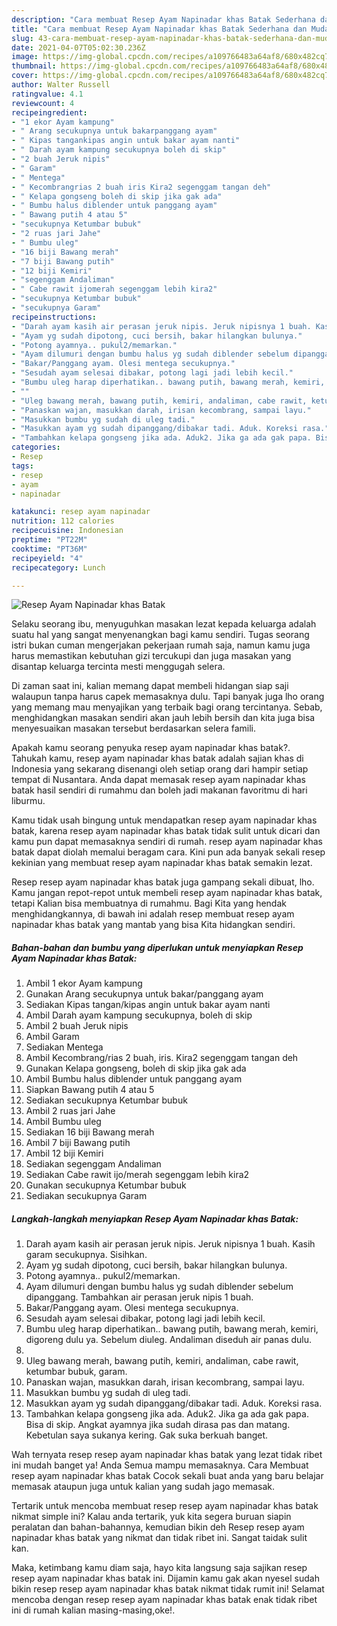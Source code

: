 ```yaml
---
description: "Cara membuat Resep Ayam Napinadar khas Batak Sederhana dan Mudah Dibuat"
title: "Cara membuat Resep Ayam Napinadar khas Batak Sederhana dan Mudah Dibuat"
slug: 43-cara-membuat-resep-ayam-napinadar-khas-batak-sederhana-dan-mudah-dibuat
date: 2021-04-07T05:02:30.236Z
image: https://img-global.cpcdn.com/recipes/a109766483a64af8/680x482cq70/resep-ayam-napinadar-khas-batak-foto-resep-utama.jpg
thumbnail: https://img-global.cpcdn.com/recipes/a109766483a64af8/680x482cq70/resep-ayam-napinadar-khas-batak-foto-resep-utama.jpg
cover: https://img-global.cpcdn.com/recipes/a109766483a64af8/680x482cq70/resep-ayam-napinadar-khas-batak-foto-resep-utama.jpg
author: Walter Russell
ratingvalue: 4.1
reviewcount: 4
recipeingredient:
- "1 ekor Ayam kampung"
- " Arang secukupnya untuk bakarpanggang ayam"
- " Kipas tangankipas angin untuk bakar ayam nanti"
- " Darah ayam kampung secukupnya boleh di skip"
- "2 buah Jeruk nipis"
- " Garam"
- " Mentega"
- " Kecombrangrias 2 buah iris Kira2 segenggam tangan deh"
- " Kelapa gongseng boleh di skip jika gak ada"
- " Bumbu halus diblender untuk panggang ayam"
- " Bawang putih 4 atau 5"
- "secukupnya Ketumbar bubuk"
- "2 ruas jari Jahe"
- " Bumbu uleg"
- "16 biji Bawang merah"
- "7 biji Bawang putih"
- "12 biji Kemiri"
- "segenggam Andaliman"
- " Cabe rawit ijomerah segenggam lebih kira2"
- "secukupnya Ketumbar bubuk"
- "secukupnya Garam"
recipeinstructions:
- "Darah ayam kasih air perasan jeruk nipis. Jeruk nipisnya 1 buah. Kasih garam secukupnya. Sisihkan."
- "Ayam yg sudah dipotong, cuci bersih, bakar hilangkan bulunya."
- "Potong ayamnya.. pukul2/memarkan."
- "Ayam dilumuri dengan bumbu halus yg sudah diblender sebelum dipanggang. Tambahkan air perasan jeruk nipis 1 buah."
- "Bakar/Panggang ayam. Olesi mentega secukupnya."
- "Sesudah ayam selesai dibakar, potong lagi jadi lebih kecil."
- "Bumbu uleg harap diperhatikan.. bawang putih, bawang merah, kemiri, digoreng dulu ya. Sebelum diuleg. Andaliman diseduh air panas dulu."
- ""
- "Uleg bawang merah, bawang putih, kemiri, andaliman, cabe rawit, ketumbar bubuk, garam."
- "Panaskan wajan, masukkan darah, irisan kecombrang, sampai layu."
- "Masukkan bumbu yg sudah di uleg tadi."
- "Masukkan ayam yg sudah dipanggang/dibakar tadi. Aduk. Koreksi rasa."
- "Tambahkan kelapa gongseng jika ada. Aduk2. Jika ga ada gak papa. Bisa di skip. Angkat ayamnya jika sudah dirasa pas dan matang. Kebetulan saya sukanya kering. Gak suka berkuah banget."
categories:
- Resep
tags:
- resep
- ayam
- napinadar

katakunci: resep ayam napinadar 
nutrition: 112 calories
recipecuisine: Indonesian
preptime: "PT22M"
cooktime: "PT36M"
recipeyield: "4"
recipecategory: Lunch

---
```



![Resep Ayam Napinadar khas Batak](https://img-global.cpcdn.com/recipes/a109766483a64af8/680x482cq70/resep-ayam-napinadar-khas-batak-foto-resep-utama.jpg)

Selaku seorang ibu, menyuguhkan masakan lezat kepada keluarga adalah suatu hal yang sangat menyenangkan bagi kamu sendiri. Tugas seorang istri bukan cuman mengerjakan pekerjaan rumah saja, namun kamu juga harus memastikan kebutuhan gizi tercukupi dan juga masakan yang disantap keluarga tercinta mesti menggugah selera.

Di zaman  saat ini, kalian memang dapat membeli hidangan siap saji walaupun tanpa harus capek memasaknya dulu. Tapi banyak juga lho orang yang memang mau menyajikan yang terbaik bagi orang tercintanya. Sebab, menghidangkan masakan sendiri akan jauh lebih bersih dan kita juga bisa menyesuaikan masakan tersebut berdasarkan selera famili. 



Apakah kamu seorang penyuka resep ayam napinadar khas batak?. Tahukah kamu, resep ayam napinadar khas batak adalah sajian khas di Indonesia yang sekarang disenangi oleh setiap orang dari hampir setiap tempat di Nusantara. Anda dapat memasak resep ayam napinadar khas batak hasil sendiri di rumahmu dan boleh jadi makanan favoritmu di hari liburmu.

Kamu tidak usah bingung untuk mendapatkan resep ayam napinadar khas batak, karena resep ayam napinadar khas batak tidak sulit untuk dicari dan kamu pun dapat memasaknya sendiri di rumah. resep ayam napinadar khas batak dapat diolah memalui beragam cara. Kini pun ada banyak sekali resep kekinian yang membuat resep ayam napinadar khas batak semakin lezat.

Resep resep ayam napinadar khas batak juga gampang sekali dibuat, lho. Kamu jangan repot-repot untuk membeli resep ayam napinadar khas batak, tetapi Kalian bisa membuatnya di rumahmu. Bagi Kita yang hendak menghidangkannya, di bawah ini adalah resep membuat resep ayam napinadar khas batak yang mantab yang bisa Kita hidangkan sendiri.

<!--inarticleads1-->

##### Bahan-bahan dan bumbu yang diperlukan untuk menyiapkan Resep Ayam Napinadar khas Batak:

1. Ambil 1 ekor Ayam kampung
1. Gunakan  Arang secukupnya untuk bakar/panggang ayam
1. Sediakan  Kipas tangan/kipas angin untuk bakar ayam nanti
1. Ambil  Darah ayam kampung secukupnya, boleh di skip
1. Ambil 2 buah Jeruk nipis
1. Ambil  Garam
1. Sediakan  Mentega
1. Ambil  Kecombrang/rias 2 buah, iris. Kira2 segenggam tangan deh
1. Gunakan  Kelapa gongseng, boleh di skip jika gak ada
1. Ambil  Bumbu halus diblender untuk panggang ayam
1. Siapkan  Bawang putih 4 atau 5
1. Sediakan secukupnya Ketumbar bubuk
1. Ambil 2 ruas jari Jahe
1. Ambil  Bumbu uleg
1. Sediakan 16 biji Bawang merah
1. Ambil 7 biji Bawang putih
1. Ambil 12 biji Kemiri
1. Sediakan segenggam Andaliman
1. Sediakan  Cabe rawit ijo/merah segenggam lebih kira2
1. Gunakan secukupnya Ketumbar bubuk
1. Sediakan secukupnya Garam




<!--inarticleads2-->

##### Langkah-langkah menyiapkan Resep Ayam Napinadar khas Batak:

1. Darah ayam kasih air perasan jeruk nipis. Jeruk nipisnya 1 buah. Kasih garam secukupnya. Sisihkan.
1. Ayam yg sudah dipotong, cuci bersih, bakar hilangkan bulunya.
1. Potong ayamnya.. pukul2/memarkan.
1. Ayam dilumuri dengan bumbu halus yg sudah diblender sebelum dipanggang. Tambahkan air perasan jeruk nipis 1 buah.
1. Bakar/Panggang ayam. Olesi mentega secukupnya.
1. Sesudah ayam selesai dibakar, potong lagi jadi lebih kecil.
1. Bumbu uleg harap diperhatikan.. bawang putih, bawang merah, kemiri, digoreng dulu ya. Sebelum diuleg. Andaliman diseduh air panas dulu.
1. 
1. Uleg bawang merah, bawang putih, kemiri, andaliman, cabe rawit, ketumbar bubuk, garam.
1. Panaskan wajan, masukkan darah, irisan kecombrang, sampai layu.
1. Masukkan bumbu yg sudah di uleg tadi.
1. Masukkan ayam yg sudah dipanggang/dibakar tadi. Aduk. Koreksi rasa.
1. Tambahkan kelapa gongseng jika ada. Aduk2. Jika ga ada gak papa. Bisa di skip. Angkat ayamnya jika sudah dirasa pas dan matang. Kebetulan saya sukanya kering. Gak suka berkuah banget.




Wah ternyata resep resep ayam napinadar khas batak yang lezat tidak ribet ini mudah banget ya! Anda Semua mampu memasaknya. Cara Membuat resep ayam napinadar khas batak Cocok sekali buat anda yang baru belajar memasak ataupun juga untuk kalian yang sudah jago memasak.

Tertarik untuk mencoba membuat resep resep ayam napinadar khas batak nikmat simple ini? Kalau anda tertarik, yuk kita segera buruan siapin peralatan dan bahan-bahannya, kemudian bikin deh Resep resep ayam napinadar khas batak yang nikmat dan tidak ribet ini. Sangat taidak sulit kan. 

Maka, ketimbang kamu diam saja, hayo kita langsung saja sajikan resep resep ayam napinadar khas batak ini. Dijamin kamu gak akan nyesel sudah bikin resep resep ayam napinadar khas batak nikmat tidak rumit ini! Selamat mencoba dengan resep resep ayam napinadar khas batak enak tidak ribet ini di rumah kalian masing-masing,oke!.

